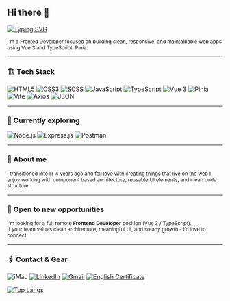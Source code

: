 ## Hi there 👋

[![Typing SVG](https://readme-typing-svg.herokuapp.com?color=%2336BCF7&lines=Frontend+Developer+%7C+Vue+3+%7C+TypeScript+%7C+Pinia)](https://git.io/typing-svg)

<sub> I'm a Fronted Developer focused on building clean, responsive, and maintaibable web apps using Vue 3 and TypeScript, Pinia.</sub>

---


### 🏗 Tech Stack

![HTML5](https://img.shields.io/badge/HTML5-36454F?style=flat&logo=html5)
![CSS3](https://img.shields.io/badge/CSS3-36454F?style=flat&logo=css3)
![SCSS](https://img.shields.io/badge/SCSS-36454F?style=flat&logo=sass)
![JavaScript](https://img.shields.io/badge/JavaScript-36454F?style=flat&logo=javascript)
![TypeScript](https://img.shields.io/badge/TypeScript-36454F?style=flat&logo=typescript)
![Vue 3](https://img.shields.io/badge/Vue%203-36454F?style=flat&logo=vuedotjs)
![Pinia](https://img.shields.io/badge/Pinia-36454F?style=flat&logo=vuedotjs)
![Vite](https://img.shields.io/badge/Vite-36454F?style=flat&logo=vite)
![Axios](https://img.shields.io/badge/Axios-36454F?style=flat&logo=axios)
![JSON](https://img.shields.io/badge/JSON-36454F?style=flat&logo=json)

---

### 🧠 Currently exploring
![Node.js](https://img.shields.io/badge/Node.js-36454F?style=flat&logo=nodedotjs)
![Express.js](https://img.shields.io/badge/Express.js-36454F?style=flat&logo=express)
![Postman](https://img.shields.io/badge/Postman-36454F?style=flat&logo=postman)

---

### 👾 About me
<sub>I transitioned into IT 4 years ago and fell love with creating things that live on the web
I enjoy working with component based architecture, reusable UI elements, and clean code structure.
</sub>

---

### 🎣 Open to new opportunities
<sub>I'm looking for a  full remote **Frontend Developer** position (Vue 3 / TypeScript).  
If your team values clean architecture, meaningful UI, and steady growth - I’d love to connect.</sub>

---

### 🖇 Contact & Gear
![iMac](https://img.shields.io/badge/Apple%20iMac%202021-36454F?style=flat&logo=apple)
<a href="https://www.linkedin.com/in/eugenia-vitincshii/">![LinkedIn](https://img.shields.io/badge/LinkedIn-36454F?style=flat&logo=linkedin)</a>
<a href="mailto:vitinschii.eugenia@gmail.com">![Gmail](https://img.shields.io/badge/Gmail-36454F?style=flat&logo=gmail)</a>
<a href="https://cert.efset.org/en/FZQmQJ">![English Certificate](https://img.shields.io/badge/English%20Certification-36454F?style=flat)</a>

[![Top Langs](https://github-readme-stats.vercel.app/api/top-langs/?username=eugenia-vitinschii&theme=react&layout=compact)](https://github.com/eugenia-vitinschii/github-readme-stats)
